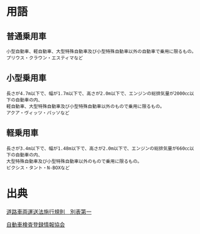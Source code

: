 # 用語

## 普通乗用車

    小型自動車、軽自動車、大型特殊自動車及び小型特殊自動車以外の自動車で乗用に限るもの。
    プリウス・クラウン・エスティマなど
    

## 小型乗用車

    長さが4.7m以下で、幅が1.7m以下で、高さが2.0m以下で、エンジンの総排気量が2000㏄以下の自動車の内、
    軽自動車、大型特殊自動車及び小型特殊自動車以外のもので乗用に限るもの。
    アクア・ヴィッツ・パッソなど

## 軽乗用車

    長さが3.4m以下で、幅が1.48m以下で、高さが2.0m以下で、エンジンの総排気量が660㏄以下の自動車の内、
    大型特殊自動車及び小型特殊自動車以外のもので乗用に限るもの。
    ピクシス・タント・N-BOXなど

# 出典

[道路車両運送法施行規則　別表第一](http://www.k5.dion.ne.jp/~nplate/misc/m122_shorei.html#12)

[自動車検査登録情報協会](https://www.airia.or.jp/info/system/02.html)